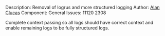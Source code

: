 Description: Removal of logrus and more structured logging
Author: [Alan Clucas](https://github.com/Joibel)
Component: General
Issues: 11120 2308

Complete context passing so all logs should have correct context and enable remaining logs to be fully structured logs.
